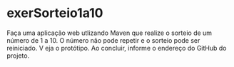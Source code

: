 # exerSorteio1a10
Faça uma aplicação web utlizando Maven que realize o sorteio de um número de 1 a 10. O
número não pode repetir e o sorteio pode ser reiniciado. V
eja o protótipo. Ao concluir, informe o endereço do GitHub do projeto.
